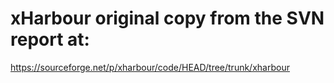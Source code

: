 # xHarbour original copy from the SVN report at:

https://sourceforge.net/p/xharbour/code/HEAD/tree/trunk/xharbour
